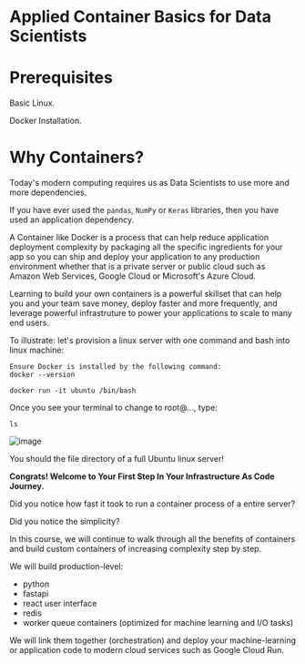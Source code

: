 # Applied Container Basics for Data Scientists 

# Prerequisites

Basic Linux.

Docker Installation.

# Why Containers?

Today's modern computing requires us as Data Scientists to use more and more dependencies. 

If you have ever used the `pandas`, `NumPy` or `Keras` libraries, then you have used an application dependency. 

A Container like Docker is a process that can help reduce application deployment complexity by packaging all the specific ingredients for your app so you can ship and deploy your application to any production environment whether that is a private server or public cloud such as Amazon Web Services, Google Cloud or Microsoft's Azure Cloud.

Learning to build your own containers is a powerful skillset that can help you and your team save money, deploy faster and more frequently, and leverage powerful infrastruture to power your applications to scale to many end users.

To illustrate: let's provision a linux server with one command and bash into linux machine:

```
Ensure Docker is installed by the following command:
docker --version
```

```
docker run -it ubuntu /bin/bash
```

Once you see your terminal to change to root@..., type: 

```
ls
```

![image](https://user-images.githubusercontent.com/4943759/149857696-32a773c5-19ba-4df0-a4b3-773e6710ea87.png)


You should the file directory of a full Ubuntu linux server! 

**Congrats! Welcome to Your First Step In Your Infrastructure As Code Journey.**

Did you notice how fast it took to run a container process of a entire server? 

Did you notice the simplicity?

In this course, we will continue to walk through all the benefits of containers and build custom containers of increasing complexity step by step.

We will build production-level: 

- python
- fastapi
- react user interface
- redis
- worker queue containers (optimized for machine learning and I/O tasks)

We will link them together (orchestration) and deploy your machine-learning or application code to modern cloud services such as Google Cloud Run.


